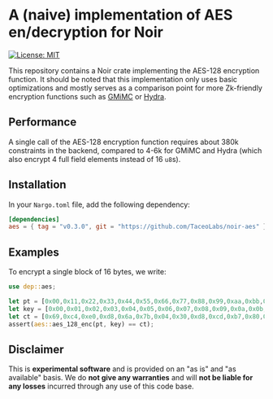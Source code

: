 # A (naive) implementation of AES en/decryption for Noir

[![License: MIT](https://img.shields.io/badge/License-MIT-yellow.svg)](https://opensource.org/licenses/MIT)

This repository contains a Noir crate implementing the AES-128 encryption function.
It should be noted that this implementation only uses basic optimizations and mostly serves as a comparison point for more Zk-friendly encryption functions such as
[GMiMC](https://github.com/TaceoLabs/noir-gmimc) or [Hydra](https://github.com/TaceoLabs/noir-hydra).

## Performance

A single call of the AES-128 encryption function requires about 380k constraints in the backend, compared to 4-6k for GMiMC and Hydra (which also encrypt 4 full field elements instead of 16 `u8`s).

## Installation

In your `Nargo.toml` file, add the following dependency:

```toml
[dependencies]
aes = { tag = "v0.3.0", git = "https://github.com/TaceoLabs/noir-aes" }
```

## Examples

To encrypt a single block of 16 bytes, we write:

```Rust
use dep::aes;

let pt = [0x00,0x11,0x22,0x33,0x44,0x55,0x66,0x77,0x88,0x99,0xaa,0xbb,0xcc,0xdd,0xee,0xff];
let key = [0x00,0x01,0x02,0x03,0x04,0x05,0x06,0x07,0x08,0x09,0x0a,0x0b,0x0c,0x0d,0x0e,0x0f];
let ct = [0x69,0xc4,0xe0,0xd8,0x6a,0x7b,0x04,0x30,0xd8,0xcd,0xb7,0x80,0x70,0xb4,0xc5,0x5a];
assert(aes::aes_128_enc(pt, key) == ct);
```

## Disclaimer

This is **experimental software** and is provided on an "as is" and "as available" basis. We do **not give any warranties** and will **not be liable for any losses** incurred through any use of this code base.
